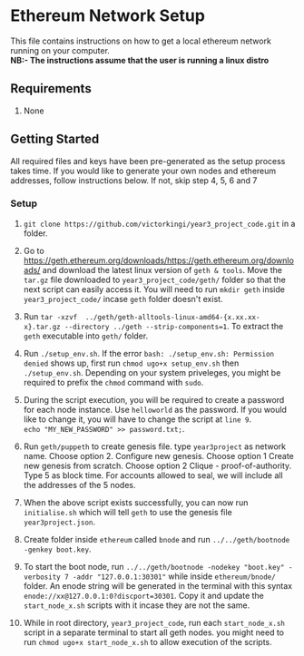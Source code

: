 # Ethereum Network Setup
This file contains instructions on how to get a local ethereum network running on your computer.<br />
**NB:- The instructions assume that the user is running a linux distro**

## Requirements 
1. None


## Getting Started
All required files and keys have been pre-generated as the setup process takes time. If you would like to generate your own nodes and ethereum addresses, follow
instructions below. If not, skip step 4, 5, 6 and 7

### Setup
1.  `git clone https://github.com/victorkingi/year3_project_code.git` in a folder.

2. Go to https://geth.ethereum.org/downloads/https://geth.ethereum.org/downloads/ and download the latest linux version of `geth & tools`. Move the `tar.gz` file downloaded to `year3_project_code/geth/` folder so that the next script can easily access it. You will need to run `mkdir geth` inside `year3_project_code/` incase `geth` folder doesn't exist.

3. Run `tar -xzvf  ../geth/geth-alltools-linux-amd64-{x.xx.xx-x}.tar.gz --directory ../geth --strip-components=1`. To extract the `geth` executable into `geth/` folder.

4. Run `./setup_env.sh`. If the error `bash: ./setup_env.sh: Permission denied` shows up, first run `chmod ugo+x setup_env.sh` then `./setup_env.sh`. Depending on your system priveleges, you might be required to prefix the `chmod` command with `sudo`.

5. During the script execution, you will be required to create a password for each node instance. Use `helloworld` as the password. If you would like to change it, you will have to change the script at `line 9`.<br /> `echo "MY_NEW_PASSWORD" >> password.txt;`.
6. Run `geth/puppeth` to create genesis file. type `year3project` as network name. Choose option 2. Configure new genesis. Choose option 1 Create new genesis from scratch. Choose option 2 Clique - proof-of-authority. Type 5 as block time. For accounts allowed to seal, we will include all the addresses of the 5 nodes.

6. When the above script exists successfully, you can now run `initialise.sh` which will tell `geth` to use the genesis file  `year3project.json`.

7. Create folder inside `ethereum` called `bnode` and run `../../geth/bootnode -genkey boot.key`. 
8. To start the boot node, run `../../geth/bootnode -nodekey "boot.key" -verbosity 7 -addr "127.0.0.1:30301"` while inside `ethereum/bnode/` folder. An enode string will be generated in the terminal with this syntax `enode://xx@127.0.0.1:0?discport=30301`. Copy it and update the `start_node_x.sh` scripts with it incase they are not the same.

8. While in root directory, `year3_project_code`, run each `start_node_x.sh` script in a separate terminal to start all geth nodes. you might need to run `chmod ugo+x start_node_x.sh` to allow execution of the scripts.